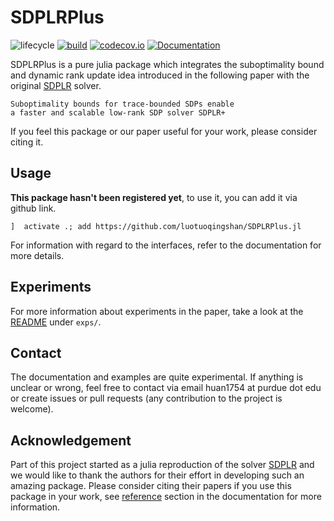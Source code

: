 # SDPLRPlus

<!-- Tidyverse lifecycle badges, see https://www.tidyverse.org/lifecycle/ Uncomment or delete as needed. -->
![lifecycle](https://img.shields.io/badge/lifecycle-experimental-orange.svg)<!--
![lifecycle](https://img.shields.io/badge/lifecycle-maturing-blue.svg)
![lifecycle](https://img.shields.io/badge/lifecycle-stable-green.svg)
![lifecycle](https://img.shields.io/badge/lifecycle-retired-orange.svg)
![lifecycle](https://img.shields.io/badge/lifecycle-archived-red.svg)
![lifecycle](https://img.shields.io/badge/lifecycle-dormant-blue.svg) -->
[![build](https://github.com/luotuoqingshan/SDPLRPlus.jl/workflows/CI/badge.svg)](https://github.com/luotuoqingshan/SDPLRPlus.jl/actions?query=workflow%3ACI)
[![codecov.io](http://codecov.io/github/luotuoqingshan/SDPLRPlus.jl/coverage.svg?branch=main)](http://codecov.io/github/luotuoqingshan/SDPLRPlus.jl?branch=main)
[![Documentation](https://img.shields.io/badge/docs-dev-blue.svg)](https://luotuoqingshan.github.io/SDPLRPlus.jl/dev)
<!-- travis-ci.com badge, uncomment or delete as needed, depending on whether you are using that service. -->
<!-- [![Build Status](https://travis-ci.com/luotuoqingshan/SDPLRPlus.jl.svg?branch=master)](https://travis-ci.com/luotuoqingshan/SDPLRPlus.jl) -->
<!-- Coverage badge on codecov.io, which is used by default. -->
<!-- Aqua badge, see test/runtests.jl -->
<!-- [![Aqua QA](https://raw.githubusercontent.com/JuliaTesting/Aqua.jl/master/badge.svg)](https://github.com/JuliaTesting/Aqua.jl) -->

SDPLRPlus is a pure julia package which integrates the suboptimality bound and dynamic rank update idea introduced in the following paper with the original [SDPLR](https://sburer.github.io/projects.html) solver.  
```
Suboptimality bounds for trace-bounded SDPs enable
a faster and scalable low-rank SDP solver SDPLR+
```
If you feel this package or our paper useful for your work, please consider citing it. 

## Usage 
**This package hasn't been registered yet**, to use it, you can add it via github link. 
```
]  activate .; add https://github.com/luotuoqingshan/SDPLRPlus.jl 
```

For information with regard to the interfaces, refer to the documentation for more details.  

## Experiments 
For more information about experiments in the paper, 
take a look at the [README](https://github.com/luotuoqingshan/SDPLRPlus.jl/blob/main/exps/README.md) under `exps/`. 

## Contact
The documentation and examples are quite experimental. If anything is unclear or wrong, feel free to contact via email huan1754 at purdue dot edu or create issues or pull requests (any contribution to the project is welcome).

## Acknowledgement
Part of this project started as a julia reproduction of 
the solver [SDPLR](https://sburer.github.io/projects.html) and we would like to thank the authors for their effort in developing such an amazing package. Please consider citing their papers if you use 
this package in your work, see [reference](https://luotuoqingshan.github.io/SDPLRPlus.jl/dev/#Citing-SDPLRPlus) section
in the documentation for more information.
